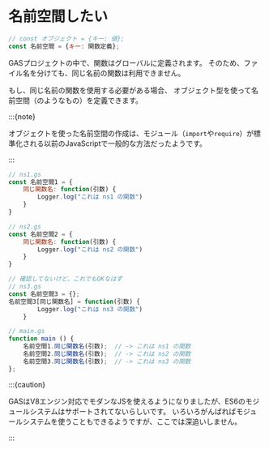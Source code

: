 # 名前空間したい

```js
// const オブジェクト = {キー: 値};
const 名前空間 = {キー: 関数定義};
```

GASプロジェクトの中で、関数はグローバルに定義されます。
そのため、ファイル名を分けても、同じ名前の関数は利用できません。

もし、同じ名前の関数を使用する必要がある場合、
オブジェクト型を使って名前空間（のようなもの）を定義できます。

:::{note}

オブジェクトを使った名前空間の作成は、モジュール（`import`や`require`）が標準化される以前のJavaScriptで一般的な方法だったようです。

:::

```js
// ns1.gs
const 名前空間1 = {
    同じ関数名: function(引数) {
        Logger.log("これは ns1 の関数")
    }
}
```

```js
// ns2.gs
const 名前空間2 = {
    同じ関数名: function(引数) {
        Logger.log("これは ns2 の関数")
    }
}
```

```js
// 確認してないけど、これでもOKなはず
// ns3.gs
const 名前空間3 = {};
名前空間3[同じ関数名] = function(引数) {
        Logger.log("これは ns3 の関数")
    }
```

```js
// main.gs
function main () {
    名前空間1.同じ関数名(引数);  // -> これは ns1 の関数
    名前空間2.同じ関数名(引数);  // -> これは ns2 の関数
    名前空間3.同じ関数名(引数);  // -> これは ns3 の関数
};
```

:::{caution}

GASはV8エンジン対応でモダンなJSを使えるようになりましたが、ES6のモジュールシステムはサポートされてないらしいです。
いろいろがんばればモジュールシステムを使うこともできるようですが、ここでは深追いしません。

:::
